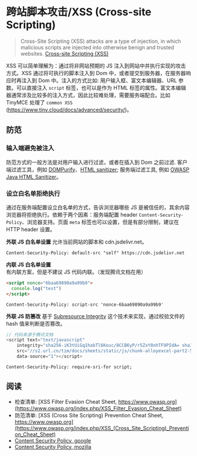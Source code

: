 # 跨站脚本攻击/XSS (Cross-site Scripting)

> Cross-Site Scripting (XSS) attacks are a type of injection, in which malicious scripts are injected into otherwise benign and trusted websites. [Cross-site Scripting (XSS)](https://www.owasp.org/index.php/Cross-site_Scripting_(XSS))

XSS 可以简单理解为：通过将非网站预期的 JS 注入到网站中并执行实现的攻击方式。XSS 通过将可执行的脚本注入到 Dom 中，或者提交到服务器，在服务器响应时再注入到 Dom 中。注入的方式比如: 用户输入框、富文本编辑器、URL 参数。可以直接注入 `script` 标签，也可以是作为 HTML 标签的属性。富文本编辑器通常涉及比较多的注入方式，因此比较难处理，需要服务端配合。比如 TinyMCE 处理了 `common XSS` (<https://www.tiny.cloud/docs/advanced/security/>)。

## 防范

### 输入端避免被注入

防范方式的一般方法是对用户输入进行过滤，或者在插入到 Dom 之前过滤. 客户端过滤工具，例如 [DOMPurify](https://github.com/cure53/DOMPurify)、[HTML sanitizer](https://github.com/google/closure-library/blob/master/closure/goog/html/sanitizer/htmlsanitizer.js); 服务端过滤工具, 例如 [OWASP Java HTML Sanitizer](https://www.owasp.org/index.php/OWASP_Java_HTML_Sanitizer_Project)。

### 设立白名单拒绝执行

通过在服务端配置设立白名单的方式，告诉浏览器哪些 JS 是被信任的，其余内容浏览器将拒绝执行。依赖于两个因素：服务端配置 header `Content-Security-Policy`、浏览器支持。页面 `meta` 标签也可以设置，但是有部分限制，建议在 HTTP header 设置。

**外联 JS 白名单设置** 允许当前网站的脚本和 cdn.jsdelivr.net。

```http
Content-Security-Policy: default-src "self" https://cdn.jsdelivr.net
```

**内联 JS 白名单设置** 有内联方案，但是不建议 JS 代码内联。（发现腾讯文档在用）

```html
<script nonce="6baa69890a9a99b9">
  console.log("test")
</script>
```

```http
Content-Security-Policy: script-src 'nonce-6baa69890a9a99b9'
```

**外联 JS 防篡改** 基于 [Subresource Integrity](https://developer.mozilla.org/en-US/docs/Web/Security/Subresource_Integrity) 这个技术来实现，通过校验文件的 hash 值来判断是否篡改。

```js
// 代码来源于腾讯文档
<script text="text/javascript"
    integrity="sha256-iK3tUiGq1habTl6Kouc/8CCB6yP/r5ZxY8nhTF9PIdA= sha384-8uSazLv8e2xdojCzHipSIik8GcEH+WZv2+8UW+xWqGAvmvFMwUQx9xztU/DCc5oo"
    src="//s2.url.cn/tim/docs/sheets/static/js/chunk-alloyexcel-part2-5a8b9c3bb4.js" crossorigin="anonymous"
    data-source="1"></script>
```

```http
Content-Security-Policy: require-sri-for script;
```

## 阅读

* 检查清单: [XSS Filter Evasion Cheat Sheet, https://www.owasp.org](https://www.owasp.org/index.php/XSS_Filter_Evasion_Cheat_Sheet)
* 防范清单: [XSS (Cross Site Scripting) Prevention Cheat Sheet, https://www.owasp.org](https://www.owasp.org/index.php/XSS_(Cross_Site_Scripting)_Prevention_Cheat_Sheet)
* [Content Security Policy, google](https://developers.google.cn/web/fundamentals/security/csp)
* [Content Security Policy, mozilla](https://developer.mozilla.org/en-US/docs/Web/HTTP/CSP)

